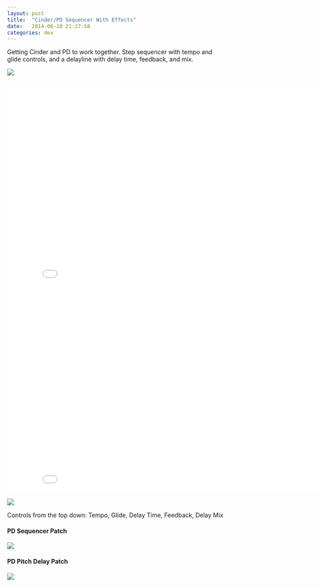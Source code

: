 ```yaml
---
layout: post
title:  "Cinder/PD Sequencer With Effects"
date:   2014-06-10 21:27:58
categories: dev
---
```


Getting Cinder and PD to work together. Step sequencer with tempo and glide controls, and a delayline with delay time, feedback, and mix.

![](media/P1020795.JPG)

<iframe width="853" height="480" src="//www.youtube.com/embed/kxeuY06tBBM" frameborder="0" allowfullscreen></iframe>

<iframe width="853" height="480" src="//www.youtube.com/embed/wVDLdnzhaV8" frameborder="0" allowfullscreen></iframe>

![](media/sequencer-2014.06.10.png)

Controls from the top down: Tempo, Glide, Delay Time, Feedback, Delay Mix

#### PD Sequencer Patch
![](media/seq-2014-06-10.png)

#### PD Pitch Delay Patch
![](media/fx-pitch-delay-2014-06-10.png)
